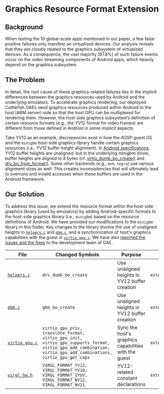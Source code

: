 # Graphics Resource Format Extension

## Background

When testing the 10 global-scale apps mentioned in our paper, a few false positive failures only manifest on virtualized devices. 
Our analysis reveals that they are closely related to the graphics subsystem of virtualized devices. 
As a consequence, the vast majority (87.8%) of such failure events occur on the video streaming components of Android apps, which heavily depend on the graphics subsystem.

## The Problem

In detail, the root cause of these graphics-related failures lies in the implicit differences between the graphics resources used by Android and the underlying emulators.
To accelerate graphics rendering, our deployed Cuttlefish GAEs send graphics resources produced within Android to the host (ARM server) side so that the host GPU can be multiplexed for rendering them.
However, the host-side graphics subsystem’s definition of certain resource formats (e.g., the YV12 format for video frames) are different from those defined in Android in some implicit aspects.

Take YV12 as an example,
discrepencies exist in how the AOSP guest OS and the `minigbm` host-side graphics library handle certain graphics resources (i.e., YV12 buffer height alignment).
In [Android specifications](https://developer.android.com/reference/android/graphics/ImageFormat#YV12), YV12 buffer heights are unaligned, but in the underlying minigbm driver, buffer heights are aligned to 8 bytes (cf. [virtio_dumb_bo_create()](https://cs.android.com/android/platform/superproject/+/android-10.0.0_r47:external/minigbm/virtio_gpu.c;drc=abe44f62208cfaf1b329703d9043b1004baffb44;l=67) and [drv_bo_from_format()](https://cs.android.com/android/platform/superproject/+/android-10.0.0_r47:external/minigbm/helpers.c;drc=6bd7885bcfc2bb64fd2c532e1a83fd5d38fd981b;l=239). 
Some other backends (e.g., `msm`, `tegra`) use various alignment sizes as well. This creates inconsistencies that will ultimately lead to overruns and invalid accesses when these buffers are used in the Android framework.

## Our Solution

To address this issue, we extend the resource format within the host-side graphics library (used by emulators) by adding Android-specific formats
to the host-side graphics library (i.e., `minigbm`) based on the resource definitions of Android.
We have provided our modifications to the `minigbm` library in this folder.
Key changes to the library involve the use of unaligned heights in [`helpers.c`](helpers.c) and [`gbm.c`](gbm.c), and a synchronization of host's graphics capabilities with the guest in [`virtio_gpu.c`](virtio_gpu.c).
We have also [reported the issues and the fixes](https://issuetracker.google.com/issues/262255458) to the development team of GAE.

| File | Changed Symbols | Purpose | Location in AOSP |
| ---- | ---- | ---- | ---- |
|   [`helpers.c`](helpers.c)   |   `drv_dumb_bo_create`   |   Use unaligned heights in YV12 buffer creation  | `external/minigbm/helpers.c` |
|   [`gbm.c`](gbm.c)   |   `gbm_bo_create`   |   Use unaligned heights in YV12 buffer creation  | `external/minigbm/gbm.c` |
|   [`virtio_gpu.c`](virtio_gpu.c)   |   `virtio_gpu_priv, translate_format, virtio_gpu_init, virtio_gpu_supports_format, virtio_gpu_add_combination, virtio_gpu_add_combinations, virtio_gpu_get_caps`   |  Sync the host's graphics capabilities with the guest  | `external/minigbm/virtio_gpu.c` |
|   [`virgl_hw.h`](virgl_hw.h)   |   `VIRGL_FORMAT_YV12, VIRGL_FORMAT_YV16, VIRGL_FORMAT_IYUV, VIRGL_FORMAT_NV12, VIRGL_FORMAT_NV21`   |   YV12-related constant declarations  | `external/minigbm/virgl_hw.h` |
